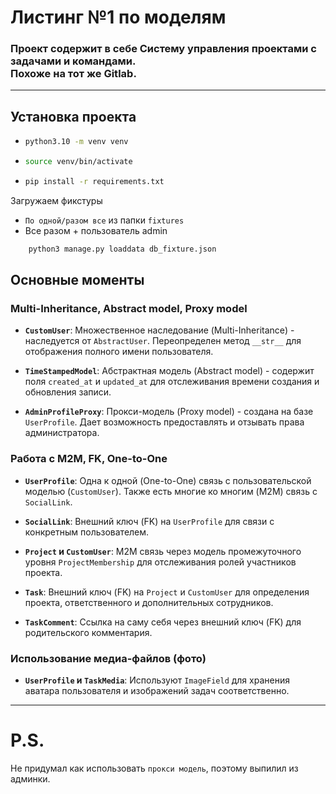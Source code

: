 # Листинг №1 по моделям


### Проект содержит в себе Систему управления проектами с задачами и командами. <br> Похоже на тот же Gitlab.

<hr>

## Установка проекта
-   ```bash
    python3.10 -m venv venv
    ```
-   ```bash
    source venv/bin/activate
    ```
-   ```bash
    pip install -r requirements.txt
    ```
Загружаем фикстуры
-   `По одной/разом все` из папки `fixtures`
-   Все разом + пользователь admin 
```bash
    python3 manage.py loaddata db_fixture.json
```

## Основные моменты

### Multi-Inheritance, Abstract model, Proxy model

- **`CustomUser`**: Множественное наследование (Multi-Inheritance) - наследуется от `AbstractUser`. Переопределен метод `__str__` для отображения полного имени пользователя.

- **`TimeStampedModel`**: Абстрактная модель (Abstract model) - содержит поля `created_at` и `updated_at` для отслеживания времени создания и обновления записи.

- **`AdminProfileProxy`**: Прокси-модель (Proxy model) - создана на базе `UserProfile`. Дает возможность предоставлять и отзывать права администратора.

### Работа с M2M, FK, One-to-One

- **`UserProfile`**: Одна к одной (One-to-One) связь с пользовательской моделью (`CustomUser`). Также есть многие ко многим (M2M) связь с `SocialLink`.

- **`SocialLink`**: Внешний ключ (FK) на `UserProfile` для связи с конкретным пользователем.

- **`Project` и `CustomUser`**: M2M связь через модель промежуточного уровня `ProjectMembership` для отслеживания ролей участников проекта.

- **`Task`**: Внешний ключ (FK) на `Project` и `CustomUser` для определения проекта, ответственного и дополнительных сотрудников.

- **`TaskComment`**: Ссылка на саму себя через внешний ключ (FK) для родительского комментария.

### Использование медиа-файлов (фото)

- **`UserProfile` и `TaskMedia`**: Используют `ImageField` для хранения аватара пользователя и изображений задач соответственно.

<hr>

# P.S.
Не придумал как использовать `прокси модель`, поэтому выпилил из админки.